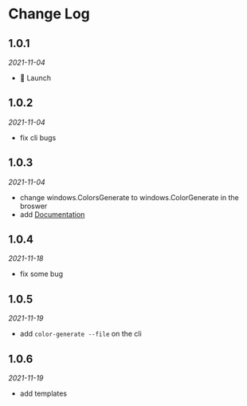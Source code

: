 # Change Log

## 1.0.1
*2021-11-04*
- 🚀 Launch

## 1.0.2
*2021-11-04*
- fix cli bugs

## 1.0.3
*2021-11-04*
- change windows.ColorsGenerate to windows.ColorGenerate in the broswer
- add [Documentation](https://color-generate-docs.sh2.agoralab.co/#/)

## 1.0.4
*2021-11-18*
- fix some bug

## 1.0.5
*2021-11-19*
- add `color-generate --file` on the cli

## 1.0.6
*2021-11-19*
- add templates